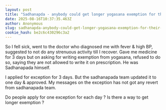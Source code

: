 ```yaml
---
layout: post
title: "Sadhanapda - anybody could get longer yogasana exemption for their sickness"
date: 2025-08-16T10:37:35.463Z
author: Anonymous
slug: sadhanapda-anybody-could-get-longer-yogasana-exemption-for-their-sickness
cookie_hash: be2c6c430296c3a2
---
```


So I fell sick, went to the doctor who diagnosed me with fever & high BP, suggested to not do any strenuous activity till I recover. Gave me medicine for 3 days but on asking for writing exemption from yogasana, refused to do so, saying they are not allowed to write it on prescription. He was Sadhanapada himself.

I applied for exception for 3 days. But the sadhanapada team updated it to one day & approved. My messages on the exception has not got any revert from sadhanapada team. 

Do people apply for one exception for each day ? Is there a way to get longer exemption ?

